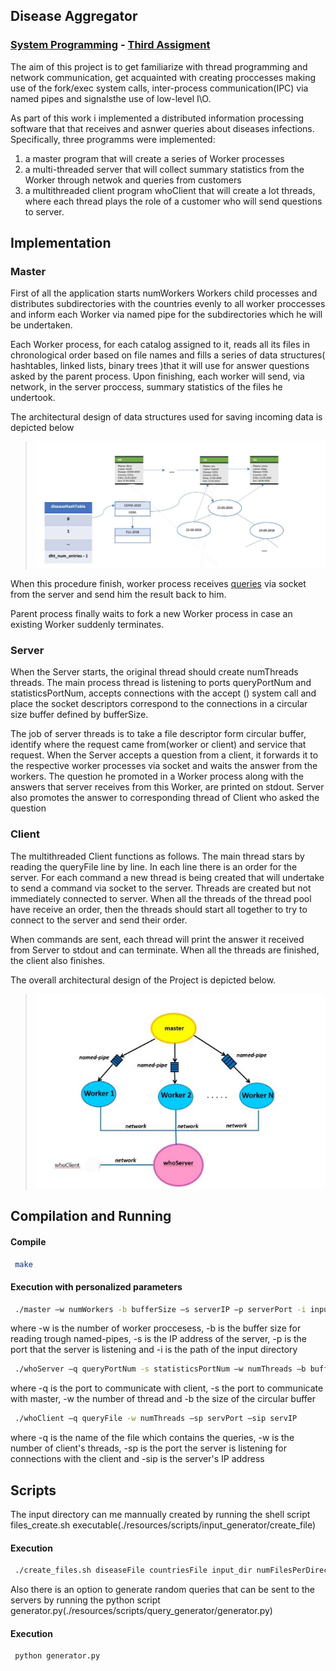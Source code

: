 ## Disease Aggregator

### [System Programming](http://cgi.di.uoa.gr/~mema/courses/k24/k24.html) - [Third Assigment](./resources/lib/hw3-spring-2020.pdf)

The aim of this project is to get familiarize with thread programming and network communication, get acquainted with creating proccesses making use of the fork/exec system calls, inter-process communication(IPC) via named pipes and signalsthe use of low-level I\O. 

As part of this work i implemented a distributed information processing software that that receives and asnwer queries about diseases infections. Specifically, three programms were  implemented: 
1) a master program that will create a series of Worker processes 
2) a multi-threaded server that will collect summary statistics from the Worker through netwok and queries from customers
3) a multithreaded client program whoClient that will create a lot threads, where each thread plays the role of a customer who will send questions to server.

## Implementation

### Master

First of all the application starts numWorkers Workers child processes and distributes subdirectories with the countries evenly to all worker proccesses and inform each Worker via named pipe for  the subdirectories which he will be undertaken.

Each Worker process, for each catalog assigned to it, reads all its files in chronological order based on file names and fills a series of data structures( hashtables, linked lists, binary trees )that it will use for answer questions asked by the parent process. Upon finishing, each worker will send, via network, in the server proccess, summary statistics of the files he undertook.

The architectural design of data structures used for saving incoming data is depicted below

>![alt text](./resources/lib/structs.c.jpg "Structs")

When this procedure finish, worker process receives [queries](./resources/lib/manual.txt) via socket from the server and send him the result back to him. 

Parent process finally waits to fork a new Worker process in case an existing Worker suddenly terminates.

### Server

When the Server starts, the original thread should create numThreads threads. The main process thread is listening to ports queryPortNum and statisticsPortNum, accepts connections with the accept () system call and place the socket descriptors correspond to the connections in a circular size buffer defined by bufferSize. 

The job of server threads is to take a file descriptor form circular buffer, identify where the request came from(worker or client) and service that request. When the Server accepts a question from a client, it forwards it to the respective worker processes via socket and waits the answer from the workers. The question he promoted in a Worker process along with the answers that server receives from this Worker, are printed on stdout. Server also promotes the answer to corresponding thread of Client who asked the question

### Client

The multithreaded Client functions as follows. The main thread stars by reading the queryFile line by line. In each line there is an order for the server. For each command a new thread is being created that will undertake to send a command via socket to the server. Threads are created but not immediately connected to server. When all the threads of the thread pool have receive an order, then the threads should start all together to try to connect to the server and send their order.

When commands are sent, each thread will print the answer it received from Server to stdout and can terminate. When all the threads are finished, the client also finishes.


The overall architectural design of the Project is depicted below.

>![alt text](./resources/lib/overall.jpg "Overall")

## Compilation and Running

#### Compile
```bash
 make
```
#### Execution with personalized parameters

 ```bash
  ./master –w numWorkers -b bufferSize –s serverIP –p serverPort -i input_dir
 ```
where -w is the number of worker proccesess, -b is the buffer size for reading trough named-pipes, -s is the IP address of the server, -p is the port that the server is listening and -i is the path of the input directory

 ```bash
  ./whoServer –q queryPortNum -s statisticsPortNum –w numThreads –b bufferSize
 ```
where -q is the port to communicate with client, -s the port to communicate with master, -w the number of thread and -b the size of the circular buffer

 ```bash
  ./whoClient –q queryFile -w numThreads –sp servPort –sip servIP
 ```
where -q is the name of the file which contains the queries, -w is the number of client's threads, -sp is the port the server is listening for connections with the client and -sip is the server's IP address

## Scripts

The input directory can me mannually created by running the shell script files_create.sh executable(./resources/scripts/input_generator/create_file)

#### Execution
 ```bash
  ./create_files.sh diseaseFile countriesFile input_dir numFilesPerDirectory numRecordsPerFile
 ```
Also there is an option to generate random queries that can be sent to the servers by running the python script generator.py(./resources/scripts/query_generator/generator.py)

#### Execution
 ```bash
  python generator.py
 ```
